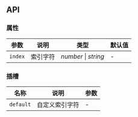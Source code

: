 ## API

### 属性

| 参数 | 说明 | 类型 | 默认值 |
| ----- | -------------- | -------- | ---------- |
| `index` | 索引字符 | _number_ \| _string_ | - |

### 插槽

| 名称 | 说明 | 参数 |
| --- | --- | --- |
| `default` | 自定义索引字符 | - |